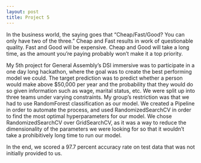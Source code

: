 ```yaml
---
layout: post
title: Project 5
---
```


In the business world, the saying goes that “Cheap/Fast/Good? You can only have two of the three.” Cheap and Fast results in work of questionable quality. Fast and Good will be expensive. Cheap and Good will take a long time, as the amount you’re paying probably won’t make it a top priority.

My 5th project for General Assembly’s DSI immersive was to participate in a one day long hackathon, where the goal was to create the best performing model we could. The target prediction was to predict whether a person would make above $50,000 per year and the probability that they would do so given information such as wage, marital status, etc. We were split up into three teams under varying constraints. My group’s restriction was that we had to use RandomForest classification as our model. We created a Pipeline in order to automate the process, and used RandomizedSearchCV in order to find the most optimal hyperparameters for our model. We chose RandomizedSearchCV over GridSearchCV, as it was a way to reduce the dimensionality of the parameters we were looking for so that it wouldn’t take a prohibitively long time to run our model.

In the end, we scored a 97.7 percent accuracy rate on test data that was not initially provided to us.
